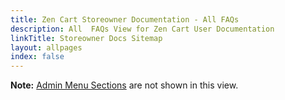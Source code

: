 ```yaml
---
title: Zen Cart Storeowner Documentation - All FAQs 
description: All  FAQs View for Zen Cart User Documentation
linkTitle: Storeowner Docs Sitemap
layout: allpages
index: false
---
```


**Note:** [Admin Menu Sections](/user/admin_pages/menu_sections/) are not shown in this view. 

